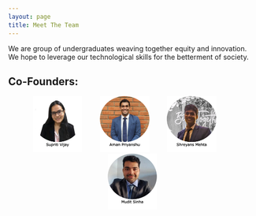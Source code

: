 ```yaml
---
layout: page
title: Meet The Team
---
```


We are group of undergraduates weaving together equity and innovation. We hope to leverage our technological skills for the betterment of society.

## Co-Founders:

<p align="center">
  <a href="https://supritivijay.github.io/"><img alt="Supriti" src="/assets/img/team/SupritiVijay.png" width="20%"></a>
&nbsp; &nbsp; &nbsp; &nbsp;
  <a href="https://amanpriyanshu.github.io/"><img alt="Aman" src="/assets/img/team/AmanPriyanshu.png" width="20%"></a>
&nbsp; &nbsp; &nbsp; &nbsp;
  <a href="https://www.linkedin.com/in/shreyans-mehta-01/"><img alt="Shreyans" src="/assets/img/team/ShreyansMehta.png" width="20%"></a>
&nbsp; &nbsp; &nbsp; &nbsp;
  <a href="https://www.linkedin.com/in/muditsinha01/"><img alt="Mudit" src="/assets/img/team/MuditSinha.png" width="20%"></a>
</p>
